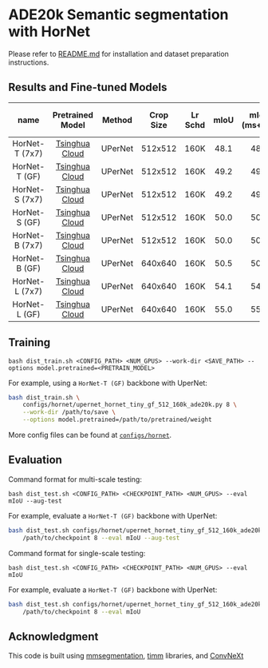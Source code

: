# ADE20k Semantic segmentation with HorNet

 Please refer to [README.md](https://github.com/facebookresearch/ConvNeXt/tree/main/semantic_segmentation) for installation and dataset preparation instructions.

## Results and Fine-tuned Models

| name | Pretrained Model | Method | Crop Size | Lr Schd | mIoU | mIoU (ms+flip) | #params | FLOPs | Fine-tuned Model |
|:---:|:---:|:---:|:---:| :---:|:---:|:---:|:---:| :---:|:---:|
| HorNet-T (7x7) | [Tsinghua Cloud](https://cloud.tsinghua.edu.cn/f/1ca970586c6043709a3f/?dl=1) | UPerNet | 512x512 | 160K | 48.1 | 48.9 | 52M | 926G | [Tsinghua Cloud](https://cloud.tsinghua.edu.cn/f/55136f1d57074dcb894e/?dl=1) |
| HorNet-T (GF) | [Tsinghua Cloud](https://cloud.tsinghua.edu.cn/f/511faad0bde94dfcaa54/?dl=1) | UPerNet | 512x512 | 160K | 49.2 | 49.3 | 55M | 924G | [Tsinghua Cloud](https://cloud.tsinghua.edu.cn/f/5e1a6d01cd824f3b95f4/?dl=1) |
| HorNet-S (7x7) | [Tsinghua Cloud](https://cloud.tsinghua.edu.cn/f/46422799db2941f7b684/?dl=1) | UPerNet | 512x512 | 160K | 49.2 | 49.8 | 81M | 1030G | [Tsinghua Cloud](https://cloud.tsinghua.edu.cn/f/75aca9a8a67b4fd591ca/?dl=1) |
| HorNet-S (GF) | [Tsinghua Cloud](https://cloud.tsinghua.edu.cn/f/8405c984bf084d2ba85a/?dl=1) | UPerNet | 512x512 | 160K | 50.0 | 50.5 | 85M | 1027G | [Tsinghua Cloud](https://cloud.tsinghua.edu.cn/f/3e426d1b6f994907bb2c/?dl=1) |
| HorNet-B (7x7) | [Tsinghua Cloud](https://cloud.tsinghua.edu.cn/f/5c86cb3d655d4c17a959/?dl=1) | UPerNet | 512x512 | 160K | 50.0 | 50.5 | 121M | 1174G | [Tsinghua Cloud](https://cloud.tsinghua.edu.cn/f/543c70ce127440879374/?dl=1) |
| HorNet-B (GF) | [Tsinghua Cloud](https://cloud.tsinghua.edu.cn/f/6c84935e63b547f383fb/?dl=1) | UPerNet | 640x640 | 160K | 50.5 | 50.9 | 126M | 1171G | [Tsinghua Cloud](https://cloud.tsinghua.edu.cn/f/dd1ae599a8b3467d8dba/?dl=1) |
| HorNet-L (7x7) | [Tsinghua Cloud](https://cloud.tsinghua.edu.cn/f/4de41e26cb254c28a61a/?dl=1) | UPerNet | 640x640 | 160K | 54.1 | 54.5 | 232M | 2473G | [Tsinghua Cloud](https://cloud.tsinghua.edu.cn/f/a5180a5fa8c3437a8ffc/?dl=1) |
| HorNet-L (GF) | [Tsinghua Cloud](https://cloud.tsinghua.edu.cn/f/8679b6acf63c41e285d9/?dl=1) | UPerNet | 640x640 | 160K | 55.0 | 55.2 | 239M | 2465G | [Tsinghua Cloud](https://cloud.tsinghua.edu.cn/f/0c18efc723b14b9e841f/?dl=1) |

## Training

```
bash dist_train.sh <CONFIG_PATH> <NUM_GPUS> --work-dir <SAVE_PATH> --options model.pretrained=<PRETRAIN_MODEL>
```

For example, using a `HorNet-T (GF)` backbone with UperNet:
```bash
bash dist_train.sh \
    configs/hornet/upernet_hornet_tiny_gf_512_160k_ade20k.py 8 \
    --work-dir /path/to/save \
    --options model.pretrained=/path/to/pretrained/weight
```

More config files can be found at [`configs/hornet`](configs/hornet).


## Evaluation

Command format for multi-scale testing:
```
bash dist_test.sh <CONFIG_PATH> <CHECKPOINT_PATH> <NUM_GPUS> --eval mIoU --aug-test
```

For example, evaluate a `HorNet-T (GF)` backbone with UperNet:
```bash
bash dist_test.sh configs/hornet/upernet_hornet_tiny_gf_512_160k_ade20k.py \ 
    /path/to/checkpoint 8 --eval mIoU --aug-test
```

Command format for single-scale testing:
```
bash dist_test.sh <CONFIG_PATH> <CHECKPOINT_PATH> <NUM_GPUS> --eval mIoU
```

For example, evaluate a `HorNet-T (GF)` backbone with UperNet:
```bash
bash dist_test.sh configs/hornet/upernet_hornet_tiny_gf_512_160k_ade20k.py \ 
    /path/to/checkpoint 8 --eval mIoU
```

## Acknowledgment 

This code is built using [mmsegmentation](https://github.com/open-mmlab/mmsegmentation), [timm](https://github.com/rwightman/pytorch-image-models) libraries, and [ConvNeXt](https://github.com/facebookresearch/ConvNeXt)
